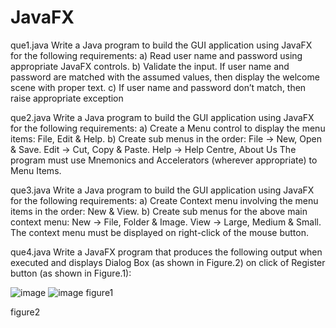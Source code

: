 # JavaFX

que1.java
Write a Java program to build the GUI application using JavaFX for the following requirements:
 a) Read user name and password using appropriate JavaFX controls.
 b) Validate the input. If user name and password are matched with the assumed values, then display the welcome scene with proper text. 
 c) If user name and password don’t match, then raise appropriate exception
 
 que2.java
Write a Java program to build the GUI application using JavaFX for the following requirements: 
a) Create a Menu control to display the menu items: File, Edit & Help. 
b) Create sub menus in the order: File → New, Open & Save. Edit → Cut, Copy & Paste. Help → Help Centre, About Us 
The program must use Mnemonics and Accelerators (wherever appropriate) to Menu Items.

que3.java
Write a Java program to build the GUI application using JavaFX for the following requirements: 
a) Create Context menu involving the menu items in the order: New & View. 
b) Create sub menus for the above main context menu: New → File, Folder & Image. View → Large, Medium & Small. 
The context menu must be displayed on right-click of the mouse button.

que4.java
Write a JavaFX program that produces the following output when executed and displays Dialog Box (as shown in Figure.2) on click of Register button (as shown in Figure.1):

![image](https://user-images.githubusercontent.com/105306254/195974969-86c1cfa1-7540-475a-a7dd-24cb2f1af32c.png) ![image](https://user-images.githubusercontent.com/105306254/195974978-94246df2-2a92-4f5e-812f-15e45e21367e.png)
figure1

figure2
